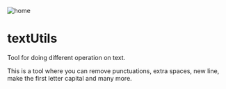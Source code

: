 ![home](https://user-images.githubusercontent.com/61490175/110580818-67fef280-818f-11eb-974b-cff112228844.jpg)
# textUtils
Tool for doing different operation on text.

This is a tool where you can remove punctuations, extra spaces, new line, make the first letter capital and many more.
